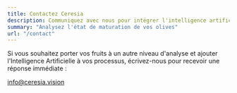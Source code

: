 ```yaml
---
title: Contactez Ceresia
description: Communiquez avec nous pour intégrer l'intelligence artificielle à vos processus.
summary: "Analysez l'état de maturation de vos olives"
url: "/contact"
---
```


Si vous souhaitez porter vos fruits à un autre niveau d'analyse et ajouter l'Intelligence Artificielle à vos processus, écrivez-nous pour recevoir une réponse immédiate :

info@ceresia.vision
